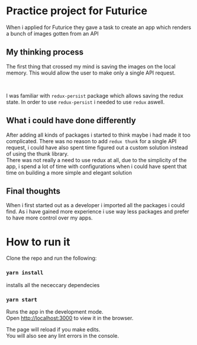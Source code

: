 # Practice project for Futurice

When i applied for Futurice they gave a task to create an app which renders a bunch of images gotten from an API

## My thinking process

The first thing that crossed my mind is saving the images on the local memory. This would allow the user to make only a single API request.

<br>

I was familiar with `redux-persist` package which allows saving the redux state. In order to use `redux-persist` i needed to use `redux` aswell.

## What i could have done differently

After adding all kinds of packages i started to think maybe i had made it too complicated.
There was no reason to add `redux thunk` for a single API request, i could have also spent time figured out a custom solution instead of using the thunk library.
<br>
There was not really a need to use redux at all, due to the simplicity of the app, i spend a lot of time with configurations when i could have spent that time on building a more simple and elegant solution

## Final thoughts

When i first started out as a developer i imported all the packages i could find. As i have gained more experience i use way less packages and prefer to have more control over my apps.

# How to run it

Clone the repo and run the following:

### `yarn install`

installs all the nececcary dependecies

### `yarn start`

Runs the app in the development mode.\
Open [http://localhost:3000](http://localhost:3000) to view it in the browser.

The page will reload if you make edits.\
You will also see any lint errors in the console.

